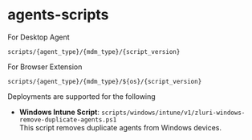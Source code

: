 # agents-scripts

For Desktop Agent

```
scripts/{agent_type}/{mdm_type}/{script_version}
```

For Browser Extension

```
scripts/{agent_type}/{mdm_type}/${os}/{script_version}
```

Deployments are supported for the following

- **Windows Intune Script**: `scripts/windows/intune/v1/zluri-windows-remove-duplicate-agents.ps1`  
   This script removes duplicate agents from Windows devices.

